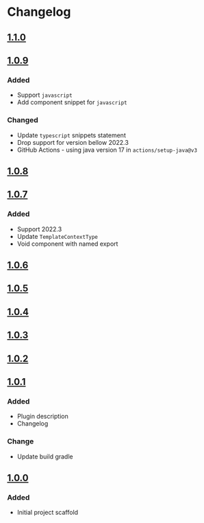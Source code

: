 # Changelog

## [1.1.0]

## [1.0.9]

### Added

- Support `javascript`
- Add component snippet for `javascript`

### Changed

- Update `typescript` snippets statement
- Drop support for version bellow 2022.3
- GitHub Actions - using java version 17 in `actions/setup-java@v3`

## [1.0.8]

## [1.0.7]

### Added

- Support 2022.3
- Update `TemplateContextType`
- Void component with named export

## [1.0.6]

## [1.0.5]

## [1.0.4]

## [1.0.3]

## [1.0.2]

## [1.0.1]

### Added

- Plugin description
- Changelog

### Change

- Update build gradle

## [1.0.0]

### Added

- Initial project scaffold

[1.1.0]: https://github.com/hnggngn/solid-snippets/compare/v1.0.9...v1.1.0
[1.0.9]: https://github.com/hnggngn/solid-snippets/compare/v1.0.8...v1.0.9
[1.0.8]: https://github.com/hnggngn/solid-snippets/compare/v1.0.7...v1.0.8
[1.0.7]: https://github.com/hnggngn/solid-snippets/compare/v1.0.6...v1.0.7
[1.0.6]: https://github.com/hnggngn/solid-snippets/compare/v1.0.5...v1.0.6
[1.0.5]: https://github.com/hnggngn/solid-snippets/compare/v1.0.4...v1.0.5
[1.0.4]: https://github.com/hnggngn/solid-snippets/compare/v1.0.3...v1.0.4
[1.0.3]: https://github.com/hnggngn/solid-snippets/compare/v1.0.2...v1.0.3
[1.0.2]: https://github.com/hnggngn/solid-snippets/compare/v1.0.1...v1.0.2
[1.0.1]: https://github.com/hnggngn/solid-snippets/commits/v1.0.1
[1.0.0]: https://github.com/hnggngn/solid-snippets/commits
